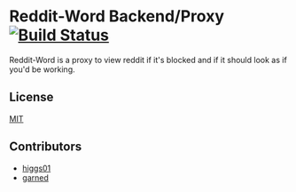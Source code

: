 # Reddit-Word Backend/Proxy  [![Build Status](https://travis-ci.org/word-reddit/backend.svg?branch=master)](https://travis-ci.org/word-reddit/backend)
Reddit-Word is a proxy to view reddit if it's blocked and if it should look as if you'd be working.

## License
[MIT](LICENSE)

## Contributors
 - [higgs01](https://github.com/higgs01)
 - [garned](https://github.com/garned)